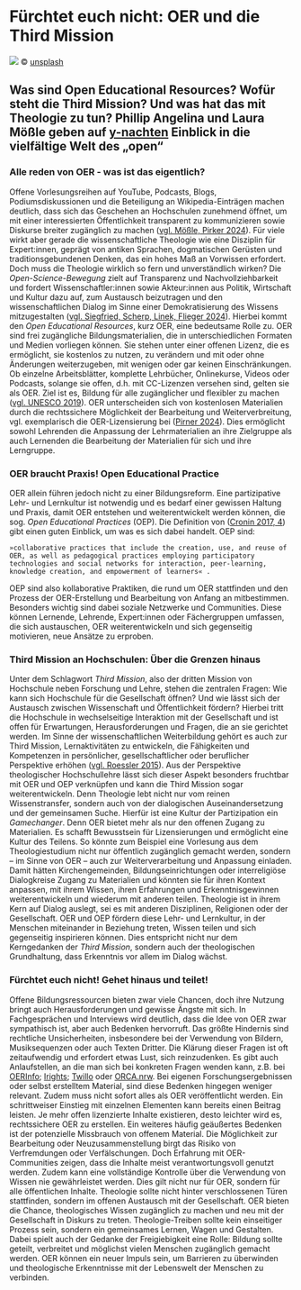 # Fürchtet euch nicht: OER und die Third Mission
![](https://unsplash.com/photos/ppJjSjpaw58/download?ixid=M3wxMjA3fDB8MXxhbGx8fHx8fHx8fHwxNzQyODg1MDE5fA&force=true$0)
© [unsplash](https://unsplash.com/photos/ppJjSjpaw58/download?ixid=M3wxMjA3fDB8MXxhbGx8fHx8fHx8fHwxNzQyODg1MDE5fA&force=true$0)

## Was sind Open Educational Resources? Wofür steht die Third Mission? Und was hat das mit Theologie zu tun? Phillip Angelina und Laura Mößle geben auf [y-nachten](https://y-nachten.de/2025/03/oer-und-die-third-mission/) Einblick in die vielfältige Welt des „open“

### Alle reden von OER - was ist das eigentlich?
Offene Vorlesungsreihen auf YouTube, Podcasts, Blogs, Podiumsdiskussionen und die Beteiligung an Wikipedia-Einträgen machen deutlich, dass sich das Geschehen an Hochschulen zunehmend öffnet, um mit einer interessierten Öffentlichkeit transparent zu kommunizieren sowie Diskurse breiter zugänglich zu machen ([vgl. Mößle, Pirker 2024](https://www.theo-web.de/ausgaben/2023/22-jahrgang-2023-heft-1/news/open-educational-practices-als-wissenstransfer-welche-potenziale-hat-die-religionspaedagogik-auf-dem-weg-ins-open)).
Für viele wirkt aber gerade die wissenschaftliche Theologie wie eine Disziplin für Expert:innen, geprägt von antiken Sprachen, dogmatischen Gerüsten und traditionsgebundenen Denken, das ein hohes Maß an Vorwissen erfordert. 
Doch muss die Theologie wirklich so fern und unverständlich wirken? Die *Open-Science-Bewegung* zielt auf Transparenz und Nachvollziehbarkeit und fordert Wissenschaftler:innen sowie Akteur:innen aus Politik, Wirtschaft und Kultur dazu auf, zum Austausch beizutragen und den wissenschaftlichen Dialog im Sinne einer Demokratisierung des Wissens mitzugestalten ([vgl. Siegfried, Scherp, Linek, Flieger 2024](https://www.econstor.eu/handle/10419/303026)). Hierbei kommt den *Open Educational Resources*, kurz OER, eine bedeutsame Rolle zu. 
OER sind frei zugängliche Bildungsmaterialien, die in unterschiedlichen Formaten und Medien vorliegen können. Sie stehen unter einer offenen Lizenz, die es ermöglicht, sie kostenlos zu nutzen, zu verändern und mit oder ohne Änderungen weiterzugeben, mit wenigen oder gar keinen Einschränkungen. Ob einzelne Arbeitsblätter, komplette Lehrbücher, Onlinekurse, Videos oder Podcasts, solange sie offen, d.h. mit CC-Lizenzen versehen sind, gelten sie als OER. 
Ziel ist es, Bildung für alle zugänglicher und flexibler zu machen ([vgl. UNESCO 2019](https://www.unesco.org/en/open-educational-resources)). OER unterscheiden sich von kostenlosen Materialien durch die rechtssichere Möglichkeit der Bearbeitung und Weiterverbreitung, vgl. exemplarisch die OER-Lizensierung bei ([Pirner 2024](https://oer.community/sind-youtube-videos-oer-faehig/)). 
Dies ermöglicht sowohl Lehrenden die Anpassung der Lehrmaterialien an ihre Zielgruppe als auch Lernenden die Bearbeitung der Materialien für sich und ihre Lerngruppe.

### OER braucht Praxis! Open Educational Practice
OER allein führen jedoch nicht zu einer Bildungsreform. Eine partizipative Lehr- und Lernkultur ist notwendig und es bedarf einer gewissen Haltung und Praxis, damit OER entstehen und weiterentwickelt werden können, die sog. *Open Educational Practices* (OEP). Die Definition von ([Cronin 2017, 4](https://www.irrodl.org/index.php/irrodl/article/view/3096/4263)) gibt einen guten Einblick, um was es sich dabei handelt. OEP sind:

    »collaborative practices that include the creation, use, and reuse of OER, as well as pedagogical practices employing participatory technologies and social networks for interaction, peer-learning, knowledge creation, and empowerment of learners« .

OEP sind also kollaborative Praktiken, die rund um OER stattfinden und den Prozess der OER-Erstellung und Bearbeitung von Anfang an mitbestimmen. Besonders wichtig sind dabei soziale Netzwerke und Communities. Diese können Lernende, Lehrende, Expert:innen oder Fächergruppen umfassen, die sich austauschen, OER weiterentwickeln und sich gegenseitig motivieren, neue Ansätze zu erproben.

### Third Mission an Hochschulen: Über die Grenzen hinaus
Unter dem Schlagwort *Third Mission*, also der dritten Mission von Hochschule neben Forschung und Lehre, stehen die zentralen Fragen: Wie kann sich Hochschule für die Gesellschaft öffnen? Und wie lässt sich der Austausch zwischen Wissenschaft und Öffentlichkeit fördern? Hierbei tritt die Hochschule in wechselseitige Interaktion mit der Gesellschaft und ist offen für Erwartungen, Herausforderungen und Fragen, die an sie gerichtet werden. Im Sinne der wissenschaftlichen Weiterbildung gehört es auch zur Third Mission, Lernaktivitäten zu entwickeln, die Fähigkeiten und Kompetenzen in persönlicher, gesellschaftlicher oder beruflicher Perspektive erhöhen ([vgl. Roessler 2015](https://www.wissenschaftsmanagement.de/dateien/dateien/weiterbildung/downloaddateien/wim_2015_02_isabell_roessler_third_mission.pdf)). 
Aus der Perspektive theologischer Hochschullehre lässt sich dieser Aspekt besonders fruchtbar mit OER und OEP verknüpfen und kann die Third Mission sogar weiterentwickeln. Denn Theologie lebt nicht nur vom reinen Wissenstransfer, sondern auch von der dialogischen Auseinandersetzung und der gemeinsamen Suche. Hierfür ist eine Kultur der Partizipation ein *Gamechanger*.
 Denn OER bietet mehr als nur den offenen Zugang zu Materialien. Es schafft Bewusstsein für Lizensierungen und ermöglicht eine Kultur des Teilens. So könnte zum Beispiel eine Vorlesung aus dem Theologiestudium nicht nur öffentlich zugänglich gemacht werden, sondern – im Sinne von OER – auch zur Weiterverarbeitung und Anpassung einladen. Damit hätten Kirchengemeinden, Bildungseinrichtungen oder interreligiöse Dialogkreise Zugang zu Materialien und könnten sie für ihren Kontext anpassen, mit ihrem Wissen, ihren Erfahrungen und Erkenntnisgewinnen weiterentwickeln und wiederum mit anderen teilen. 
 Theologie ist in ihrem Kern auf Dialog auslegt, sei es mit anderen Disziplinen, Religionen oder der Gesellschaft. OER und OEP fördern diese Lehr- und Lernkultur, in der Menschen miteinander in Beziehung treten, Wissen teilen und sich gegenseitig inspirieren können. Dies entspricht nicht nur dem Kerngedanken der *Third Mission*, sondern auch der theologischen Grundhaltung, dass Erkenntnis vor allem im Dialog wächst.

### Fürchtet euch nicht! Gehet hinaus und teilet!
Offene Bildungsressourcen bieten zwar viele Chancen, doch ihre Nutzung bringt auch Herausforderungen und gewisse Ängste mit sich. In Fachgesprächen und Interviews wird deutlich, dass die Idee von OER zwar sympathisch ist, aber auch Bedenken hervorruft.
Das größte Hindernis sind rechtliche Unsicherheiten, insbesondere bei der Verwendung von Bildern, Musiksequenzen oder auch Texten Dritter. Die Klärung dieser Fragen ist oft zeitaufwendig und erfordert etwas Lust, sich reinzudenken. 
Es gibt auch Anlaufstellen, an die man sich bei konkreten Fragen wenden kann, z.B. bei [OERInfo](https://open-educational-resources.de/tag/rechtsfragen/); [Irights](https://irights.info/); [Twillo](https://twillo.de) oder [ORCA.nrw](https://www.orca.nrw/blog/category/rechtsinformationsstelle). 
Bei eigenen Forschungsergebnissen oder selbst erstelltem Material, sind diese Bedenken hingegen weniger relevant. Zudem muss nicht sofort alles als OER veröffentlicht werden. Ein schrittweiser Einstieg mit einzelnen Elementen kann bereits einen Beitrag leisten. Je mehr offen lizenzierte Inhalte existieren, desto leichter wird es, rechtssichere OER zu erstellen.
Ein weiteres häufig geäußertes Bedenken ist der potenzielle Missbrauch von offenem Material. Die Möglichkeit zur Bearbeitung oder Neuzusammenstellung birgt das Risiko von Verfremdungen oder Verfälschungen. 
Doch Erfahrung mit OER-Communities zeigen, dass die Inhalte meist verantwortungsvoll genutzt werden. Zudem kann eine vollständige Kontrolle über die Verwendung von Wissen nie gewährleistet werden. Dies gilt nicht nur für OER, sondern für alle öffentlichen Inhalte. 
Theologie sollte nicht hinter verschlossenen Türen stattfinden, sondern im offenen Austausch mit der Gesellschaft. 
OER bieten die Chance, theologisches Wissen zugänglich zu machen und neu mit der Gesellschaft in Diskurs zu treten. Theologie-Treiben sollte kein einseitiger Prozess sein, sondern ein gemeinsames Lernen, Wagen und Gestalten. 
Dabei spielt auch der Gedanke der Freigiebigkeit eine Rolle: Bildung sollte geteilt, verbreitet und möglichst vielen Menschen zugänglich gemacht werden. OER können ein neuer Impuls sein, um Barrieren zu überwinden und theologische Erkenntnisse mit der Lebenswelt der Menschen zu verbinden.

